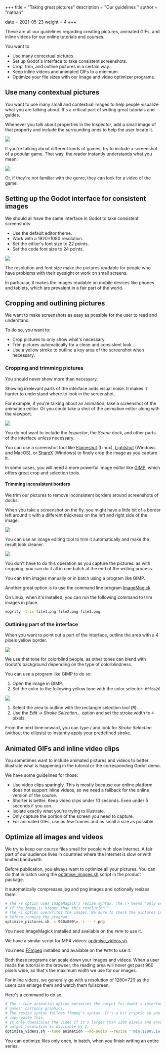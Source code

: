 +++
title = "Taking great pictures"
description = "Our guidelines "
author = "nathan"

date = 2021-05-23
weight = 4
+++

These are all our guidelines regarding creating pictures, animated GIFs, and inline videos for our online tutorials and courses.

You want to:

- Use many contextual pictures.
- Set up Godot's interface to take consistent screenshots.
- Crop, trim, and outline pictures in a certain way.
- Keep inline videos and animated GIFs to a minimum.
- Optimize your file sizes with our image and video optimizer programs.

## Use many contextual pictures

You want to use many small and contextual images to help people visualize what you are talking about. It's a critical part of writing great tutorials and guides.

Whenever you talk about properties in the _Inspector_, add a small image of that property and include the surrounding ones to help the user locate it.

![](02.copy-action-menu-params.png)

If you're talking about different kinds of games, try to include a screenshot of a popular game. That way, the reader instantly understands what you mean.

![](04.grandia-combat.jpg)

Or, if they're not familiar with the genre, they can look for a video of the game.

## Setting up the Godot interface for consistent images

We should all have the same interface in Godot to take consistent screenshots:

- Use the default editor theme.
- Work with a 1920×1080 resolution.
- Set the editor's font size to 22 points.
- Set the code font size to 24 points.

![](15.bear-scene-example.png)

The resolution and font size make the pictures readable for people who have problems with their eyesight or work on small screens.

In particular, it makes the images readable on mobile devices like phones and tablets, which are prevalent in a fair part of the world.

## Cropping and outlining pictures

We want to make screenshots as easy as possible for the user to read and understand.

To do so, you want to:

- Crop pictures to only show what's necessary.
- Trim pictures automatically for a clean and consistent look.
- Use a yellow stroke to outline a key area of the screenshot when necessary.

### Cropping and trimming pictures

You should never show more than necessary.

Showing irrelevant parts of the interface adds visual noise. It makes it harder to understand where to look in the screenshot.

For example, if you're talking about an animation, take a screenshot of the animation editor. Or you could take a shot of the animation editor along with the viewport.

![](15.animation-die.png)

You do not want to include the _Inspector_, the _Scene_ dock, and other parts of the interface unless necessary.

You can use a screenshot tool like [Flameshot](https://flameshot.org/) (Linux), [Lightshot](https://app.prntscr.com/en/index.html) (Windows and MacOS), or [ShareX](https://getsharex.com/) (Windows) to finely crop the image as you capture it.

In some cases, you will need a more powerful image editor like [GIMP](https://www.gimp.org/), which offers great crop and selection tools.

#### Trimming inconsistent borders

We trim our pictures to remove inconsistent borders around screenshots of docks.

When you take a screenshot on the fly, you might have a little bit of a border left around it with a different thickness on the left and right side of the image.

![](14.scene-structure.png)

You can use an image editing tool to trim it automatically and make the result look cleaner.

![](14.scene-structure-trimmed.png)

You don't have to do this operation as you capture the pictures: as with cropping, you can do it all in one batch at the end of the writing process.

You can trim images manually or in batch using a program like GIMP.

Another great option is to use the command line program [ImageMagick](https://imagemagick.org/index.php).

On Linux, when it's installed, you can run the following command to trim images in place.

```sh
mogrify -trim file1.png file2.png file3.png
```

### Outlining part of the interface

When you want to point out a part of the interface, outline the area with a 4 pixels yellow border.

![](13.capture-mode.png)

We use that tone for colorblind people, as other tones can blend with Godot's background depending on the type of colorblindness.

You can use a program like GIMP to do so:

1. Open the image in GIMP.
1. Set the color to the following yellow tone with the color selector: `#ffda26`

![](gimp-color-picker.png)

1. Select the area to outline with the rectangle selection tool (<kbd>R</kbd>).
1. Use the _Edit -> Stroke Selection..._ option and set the stroke width to `4` pixels.

From the next time onward, you can type <kbd></kbd>/ and look for _Stroke Selection_ (without the ellipsis) to instantly apply your predefined stroke.

## Animated GIFs and inline video clips

You sometimes want to include animated pictures and videos to better illustrate what is happening in the tutorial or the corresponding Godot demo.

We have some guidelines for those:

- Use video clips sparingly. This is mostly because our online platform does not support inline videos, so we need a fallback for the online version of the course.
- Shorter is better. Keep video clips under 10 seconds. Even under 5 seconds if you can.
- Isolate exactly what you're trying to illustrate.
- Only capture the portion of the screen you need to capture.
- For animated GIFs, use as few frames and as small a size as possible.

## Optimize all images and videos

We try to keep our course files small for people with slow Internet. A fair part of our audience lives in countries where the Internet is slow or with limited bandwidth.

Before publication, you always want to optimize all your pictures. You can do that in batch using the [optimise_images.sh](https://github.com/GDQuest/product-packager/blob/master/programs/optimize_pictures.sh) script in the product package.

It automatically compresses jpg and png images and optionally resizes them.

```sh
# The -s option uses ImageMagick's resize syntax. The \> means "only scale down
# if the image is bigger than this resolution."
# The -i option overwrites the images. Be sure to check the pictures in git
# before running the program.
optimize_pictures.sh -s 960x800\> -i -- *.png
```

You need ImageMagick installed and available on the `PATH` to use it.

We have a similar script for MP4 videos: [optimise_videos.sh](https://github.com/GDQuest/product-packager/blob/master/programs/optimize_videos.sh).

You need [FFmpeg](https://ffmpeg.org/) installed and available on the `PATH` to use it.

Both these programs can scale down your images and videos. When a user reads the tutorial in the browser, the reading area will never get past 960 pixels wide, so that's the maximum width we use for our images.

For inline videos, we generally go with a resolution of 1280×720 as the users can enlarge them and watch them fullscreen.

Here's a command to do so.

```sh
# The --tune animation option optimizes the output for Godot's interface and our
# games' cartoony graphics.
# The resize syntax follows ffmpeg's syntax. It's a bit cryptic so you can
# copy-paste this.
# It only downscales the video if it's larger than 1280 pixels and ensures the
# output resolution is divisible by 2.
optimize_videos.sh --tune animation --no-audio --resize "'min(1280\,iw)'":-2 -i **.mp4
```

You can optimize files only once, in batch, when you finish writing an entire series.
